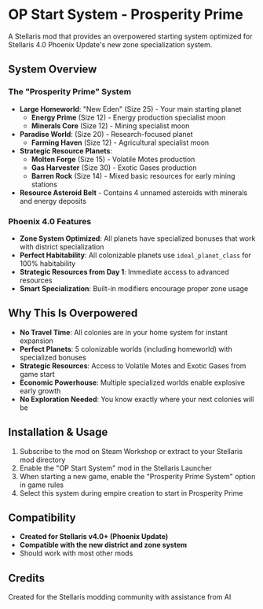 # OP Start System - Prosperity Prime

A Stellaris mod that provides an overpowered starting system optimized for Stellaris 4.0 Phoenix Update's new zone specialization system.

## System Overview

### **The "Prosperity Prime" System**
- **Large Homeworld**: "New Eden" (Size 25) - Your main starting planet
  - **Energy Prime** (Size 12) - Energy production specialist moon
  - **Minerals Core** (Size 12) - Mining specialist moon
- **Paradise World**: (Size 20) - Research-focused planet
  - **Farming Haven** (Size 12) - Agricultural specialist moon
- **Strategic Resource Planets**:
  - **Molten Forge** (Size 15) - Volatile Motes production
  - **Gas Harvester** (Size 30) - Exotic Gases production
  - **Barren Rock** (Size 14) - Mixed basic resources for early mining stations
- **Resource Asteroid Belt** - Contains 4 unnamed asteroids with minerals and energy deposits

### **Phoenix 4.0 Features**
- **Zone System Optimized**: All planets have specialized bonuses that work with district specialization
- **Perfect Habitability**: All colonizable planets use `ideal_planet_class` for 100% habitability
- **Strategic Resources from Day 1**: Immediate access to advanced resources
- **Smart Specialization**: Built-in modifiers encourage proper zone usage

## Why This Is Overpowered

- **No Travel Time**: All colonies are in your home system for instant expansion
- **Perfect Planets**: 5 colonizable worlds (including homeworld) with specialized bonuses
- **Strategic Resources**: Access to Volatile Motes and Exotic Gases from game start
- **Economic Powerhouse**: Multiple specialized worlds enable explosive early growth
- **No Exploration Needed**: You know exactly where your next colonies will be

## Installation & Usage

1. Subscribe to the mod on Steam Workshop or extract to your Stellaris mod directory
2. Enable the "OP Start System" mod in the Stellaris Launcher
3. When starting a new game, enable the "Prosperity Prime System" option in game rules
4. Select this system during empire creation to start in Prosperity Prime

## Compatibility

- **Created for Stellaris v4.0+ (Phoenix Update)**
- **Compatible with the new district and zone system**
- Should work with most other mods

## Credits

Created for the Stellaris modding community with assistance from AI
